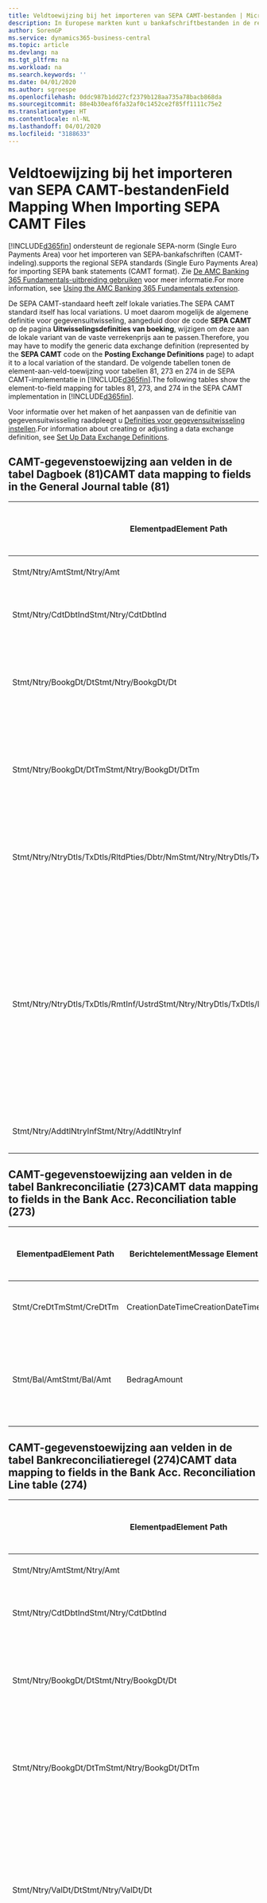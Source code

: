 ```yaml
---
title: Veldtoewijzing bij het importeren van SEPA CAMT-bestanden | Microsoft Docs
description: In Europese markten kunt u bankafschriftbestanden in de regionale SEPA-norm (Single Euro Payments Area) importeren.
author: SorenGP
ms.service: dynamics365-business-central
ms.topic: article
ms.devlang: na
ms.tgt_pltfrm: na
ms.workload: na
ms.search.keywords: ''
ms.date: 04/01/2020
ms.author: sgroespe
ms.openlocfilehash: 0ddc987b1dd27cf2379b128aa735a78bacb868da
ms.sourcegitcommit: 88e4b30eaf6fa32af0c1452ce2f85ff1111c75e2
ms.translationtype: HT
ms.contentlocale: nl-NL
ms.lasthandoff: 04/01/2020
ms.locfileid: "3188633"
---
```

# <a name="field-mapping-when-importing-sepa-camt-files"></a><span data-ttu-id="64082-103">Veldtoewijzing bij het importeren van SEPA CAMT-bestanden</span><span class="sxs-lookup"><span data-stu-id="64082-103">Field Mapping When Importing SEPA CAMT Files</span></span>
[!INCLUDE[d365fin](includes/d365fin_md.md)] <span data-ttu-id="64082-104">ondersteunt de regionale SEPA-norm (Single Euro Payments Area) voor het importeren van SEPA-bankafschriften (CAMT-indeling).</span><span class="sxs-lookup"><span data-stu-id="64082-104">supports the regional SEPA standards (Single Euro Payments Area) for importing SEPA bank statements (CAMT format).</span></span> <span data-ttu-id="64082-105">Zie [De AMC Banking 365 Fundamentals-uitbreiding gebruiken](ui-extensions-amc-banking.md) voor meer informatie.</span><span class="sxs-lookup"><span data-stu-id="64082-105">For more information, see [Using the AMC Banking 365 Fundamentals extension](ui-extensions-amc-banking.md).</span></span>  

 <span data-ttu-id="64082-106">De SEPA CAMT-standaard heeft zelf lokale variaties.</span><span class="sxs-lookup"><span data-stu-id="64082-106">The SEPA CAMT standard itself has local variations.</span></span> <span data-ttu-id="64082-107">U moet daarom mogelijk de algemene definitie voor gegevensuitwisseling, aangeduid door de code **SEPA CAMT** op de pagina **Uitwisselingsdefinities van boeking**, wijzigen om deze aan de lokale variant van de vaste verrekenprijs aan te passen.</span><span class="sxs-lookup"><span data-stu-id="64082-107">Therefore, you may have to modify the generic data exchange definition (represented by the **SEPA CAMT** code on the **Posting Exchange Definitions** page) to adapt it to a local variation of the standard.</span></span> <span data-ttu-id="64082-108">De volgende tabellen tonen de element-aan-veld-toewijzing voor tabellen 81, 273 en 274 in de SEPA CAMT-implementatie in [!INCLUDE[d365fin](includes/d365fin_md.md)].</span><span class="sxs-lookup"><span data-stu-id="64082-108">The following tables show the element-to-field mapping for tables 81, 273, and 274 in the SEPA CAMT implementation in [!INCLUDE[d365fin](includes/d365fin_md.md)].</span></span>  

 <span data-ttu-id="64082-109">Voor informatie over het maken of het aanpassen van de definitie van gegevensuitwisseling raadpleegt u [Definities voor gegevensuitwisseling instellen](across-how-to-set-up-data-exchange-definitions.md).</span><span class="sxs-lookup"><span data-stu-id="64082-109">For information about creating or adjusting a data exchange definition, see [Set Up Data Exchange Definitions](across-how-to-set-up-data-exchange-definitions.md).</span></span>  

## <a name="camt-data-mapping-to-fields-in-the-general-journal-table-81"></a><span data-ttu-id="64082-110">CAMT-gegevenstoewijzing aan velden in de tabel Dagboek (81)</span><span class="sxs-lookup"><span data-stu-id="64082-110">CAMT data mapping to fields in the General Journal table (81)</span></span>  

|<span data-ttu-id="64082-111">Elementpad</span><span class="sxs-lookup"><span data-stu-id="64082-111">Element Path</span></span>|<span data-ttu-id="64082-112">Berichtelement</span><span class="sxs-lookup"><span data-stu-id="64082-112">Message Element</span></span>|<span data-ttu-id="64082-113">Gegevenssoort</span><span class="sxs-lookup"><span data-stu-id="64082-113">Data Type</span></span>|<span data-ttu-id="64082-114">Omschrijving</span><span class="sxs-lookup"><span data-stu-id="64082-114">Description</span></span>|<span data-ttu-id="64082-115">Identificatie voor een negatief teken</span><span class="sxs-lookup"><span data-stu-id="64082-115">Negative-Sign Identifier</span></span>|<span data-ttu-id="64082-116">Veldnr.</span><span class="sxs-lookup"><span data-stu-id="64082-116">Field No.</span></span>|<span data-ttu-id="64082-117">Veldnaam</span><span class="sxs-lookup"><span data-stu-id="64082-117">Field Name</span></span>|  
|------------------|---------------------|---------------|-----------------|-------------------------------|---------------|----------------|  
|<span data-ttu-id="64082-118">Stmt/Ntry/Amt</span><span class="sxs-lookup"><span data-stu-id="64082-118">Stmt/Ntry/Amt</span></span>|<span data-ttu-id="64082-119">Bedrag</span><span class="sxs-lookup"><span data-stu-id="64082-119">Amount</span></span>|<span data-ttu-id="64082-120">Decimaal</span><span class="sxs-lookup"><span data-stu-id="64082-120">Decimal</span></span>|<span data-ttu-id="64082-121">Het geldbedrag in de kaspost</span><span class="sxs-lookup"><span data-stu-id="64082-121">The amount of money in the cash entry</span></span>||<span data-ttu-id="64082-122">13</span><span class="sxs-lookup"><span data-stu-id="64082-122">13</span></span>|<span data-ttu-id="64082-123">Bedrag</span><span class="sxs-lookup"><span data-stu-id="64082-123">Amount</span></span>|  
|<span data-ttu-id="64082-124">Stmt/Ntry/CdtDbtInd</span><span class="sxs-lookup"><span data-stu-id="64082-124">Stmt/Ntry/CdtDbtInd</span></span>|<span data-ttu-id="64082-125">CreditDebitIndicator</span><span class="sxs-lookup"><span data-stu-id="64082-125">CreditDebitIndicator</span></span>|<span data-ttu-id="64082-126">Tekst</span><span class="sxs-lookup"><span data-stu-id="64082-126">Text</span></span>|<span data-ttu-id="64082-127">Geeft aan of de post een credit- of een debetpost is</span><span class="sxs-lookup"><span data-stu-id="64082-127">Indicates whether the entry is a credit or a debit entry</span></span>|<span data-ttu-id="64082-128">DBIT</span><span class="sxs-lookup"><span data-stu-id="64082-128">DBIT</span></span>|<span data-ttu-id="64082-129">13</span><span class="sxs-lookup"><span data-stu-id="64082-129">13</span></span>|<span data-ttu-id="64082-130">Bedrag</span><span class="sxs-lookup"><span data-stu-id="64082-130">Amount</span></span>|  
|<span data-ttu-id="64082-131">Stmt/Ntry/BookgDt/Dt</span><span class="sxs-lookup"><span data-stu-id="64082-131">Stmt/Ntry/BookgDt/Dt</span></span>|<span data-ttu-id="64082-132">Datum</span><span class="sxs-lookup"><span data-stu-id="64082-132">Date</span></span>|<span data-ttu-id="64082-133">Datum</span><span class="sxs-lookup"><span data-stu-id="64082-133">Date</span></span>|<span data-ttu-id="64082-134">De datum waarop een post wordt geboekt naar een rekening in de boeken van de rekeningservice</span><span class="sxs-lookup"><span data-stu-id="64082-134">The date when an entry is posted to an account on the account servicer's books</span></span>||<span data-ttu-id="64082-135">5</span><span class="sxs-lookup"><span data-stu-id="64082-135">5</span></span>|<span data-ttu-id="64082-136">Boekingsdatum</span><span class="sxs-lookup"><span data-stu-id="64082-136">Posting Date</span></span>|  
|<span data-ttu-id="64082-137">Stmt/Ntry/BookgDt/DtTm</span><span class="sxs-lookup"><span data-stu-id="64082-137">Stmt/Ntry/BookgDt/DtTm</span></span>|<span data-ttu-id="64082-138">DateTime</span><span class="sxs-lookup"><span data-stu-id="64082-138">DateTime</span></span>|<span data-ttu-id="64082-139">DateTime</span><span class="sxs-lookup"><span data-stu-id="64082-139">DateTime</span></span>|<span data-ttu-id="64082-140">De datum en tijd waarop een post wordt geboekt naar een rekening in de boeken van de rekeningservice</span><span class="sxs-lookup"><span data-stu-id="64082-140">The date and time when an entry is posted to an account on the account servicer's books</span></span>||<span data-ttu-id="64082-141">5</span><span class="sxs-lookup"><span data-stu-id="64082-141">5</span></span>|<span data-ttu-id="64082-142">Boekingsdatum</span><span class="sxs-lookup"><span data-stu-id="64082-142">Posting Date</span></span>|  
|<span data-ttu-id="64082-143">Stmt/Ntry/NtryDtls/TxDtls/RltdPties/Dbtr/Nm</span><span class="sxs-lookup"><span data-stu-id="64082-143">Stmt/Ntry/NtryDtls/TxDtls/RltdPties/Dbtr/Nm</span></span>|<span data-ttu-id="64082-144">Naam</span><span class="sxs-lookup"><span data-stu-id="64082-144">Name</span></span>|<span data-ttu-id="64082-145">Tekst</span><span class="sxs-lookup"><span data-stu-id="64082-145">Text</span></span>|<span data-ttu-id="64082-146">De naam van de partij die een geldbedrag is verschuldigd aan de (uiteindelijke) incassant</span><span class="sxs-lookup"><span data-stu-id="64082-146">The name of the party that owes an amount of money to the (ultimate) creditor</span></span>||<span data-ttu-id="64082-147">1221</span><span class="sxs-lookup"><span data-stu-id="64082-147">1221</span></span>|<span data-ttu-id="64082-148">Informatie over betaler</span><span class="sxs-lookup"><span data-stu-id="64082-148">Payer Information</span></span>|  
|<span data-ttu-id="64082-149">Stmt/Ntry/NtryDtls/TxDtls/RmtInf/Ustrd</span><span class="sxs-lookup"><span data-stu-id="64082-149">Stmt/Ntry/NtryDtls/TxDtls/RmtInf/Ustrd</span></span>|<span data-ttu-id="64082-150">Ongestructureerd</span><span class="sxs-lookup"><span data-stu-id="64082-150">Unstructured</span></span>|<span data-ttu-id="64082-151">Tekst</span><span class="sxs-lookup"><span data-stu-id="64082-151">Text</span></span>|<span data-ttu-id="64082-152">Informatie die wordt verschaft om de afstemming/reconciliatie mogelijk te maken van een post met de artikelen die de betaling wordt geacht te vereffenen, zoals commerciële facturen in een vorderingsysteem, in een ongestructureerde vorm</span><span class="sxs-lookup"><span data-stu-id="64082-152">Information supplied to enable the matching/reconciliation of an entry with the items that the payment is intended to settle, such as commercial invoices in an accounts-receivable system, in an unstructured form</span></span>||<span data-ttu-id="64082-153">8</span><span class="sxs-lookup"><span data-stu-id="64082-153">8</span></span>|<span data-ttu-id="64082-154">Omschrijving</span><span class="sxs-lookup"><span data-stu-id="64082-154">Description</span></span>|  
|<span data-ttu-id="64082-155">Stmt/Ntry/AddtlNtryInf</span><span class="sxs-lookup"><span data-stu-id="64082-155">Stmt/Ntry/AddtlNtryInf</span></span>|<span data-ttu-id="64082-156">AdditionalEntryInformation</span><span class="sxs-lookup"><span data-stu-id="64082-156">AdditionalEntryInformation</span></span>|<span data-ttu-id="64082-157">Tekst</span><span class="sxs-lookup"><span data-stu-id="64082-157">Text</span></span>|<span data-ttu-id="64082-158">Extra informatie over de invoer</span><span class="sxs-lookup"><span data-stu-id="64082-158">Additional information about the entry</span></span>||<span data-ttu-id="64082-159">1222</span><span class="sxs-lookup"><span data-stu-id="64082-159">1222</span></span>|<span data-ttu-id="64082-160">Transactie-informatie</span><span class="sxs-lookup"><span data-stu-id="64082-160">Transaction Information</span></span>|  

## <a name="camt-data-mapping-to-fields-in-the-bank-acc-reconciliation-table-273"></a><span data-ttu-id="64082-161">CAMT-gegevenstoewijzing aan velden in de tabel Bankreconciliatie (273)</span><span class="sxs-lookup"><span data-stu-id="64082-161">CAMT data mapping to fields in the Bank Acc. Reconciliation table (273)</span></span>  

|<span data-ttu-id="64082-162">Elementpad</span><span class="sxs-lookup"><span data-stu-id="64082-162">Element Path</span></span>|<span data-ttu-id="64082-163">Berichtelement</span><span class="sxs-lookup"><span data-stu-id="64082-163">Message Element</span></span>|<span data-ttu-id="64082-164">Gegevenssoort</span><span class="sxs-lookup"><span data-stu-id="64082-164">Data Type</span></span>|<span data-ttu-id="64082-165">Omschrijving</span><span class="sxs-lookup"><span data-stu-id="64082-165">Description</span></span>|<span data-ttu-id="64082-166">Identificatie voor een negatief teken</span><span class="sxs-lookup"><span data-stu-id="64082-166">Negative-Sign Identifier</span></span>|<span data-ttu-id="64082-167">Veldnr.</span><span class="sxs-lookup"><span data-stu-id="64082-167">Field No.</span></span>|<span data-ttu-id="64082-168">Veldnaam</span><span class="sxs-lookup"><span data-stu-id="64082-168">Field Name</span></span>|  
|------------------|---------------------|---------------|-----------------|-------------------------------|---------------|----------------|  
|<span data-ttu-id="64082-169">Stmt/CreDtTm</span><span class="sxs-lookup"><span data-stu-id="64082-169">Stmt/CreDtTm</span></span>|<span data-ttu-id="64082-170">CreationDateTime</span><span class="sxs-lookup"><span data-stu-id="64082-170">CreationDateTime</span></span>|<span data-ttu-id="64082-171">Datum</span><span class="sxs-lookup"><span data-stu-id="64082-171">Date</span></span>|<span data-ttu-id="64082-172">De datum en tijd waarop het bericht is gemaakt.</span><span class="sxs-lookup"><span data-stu-id="64082-172">The date and time when the message was created</span></span>||<span data-ttu-id="64082-173">3</span><span class="sxs-lookup"><span data-stu-id="64082-173">3</span></span>|<span data-ttu-id="64082-174">Afschriftdatum</span><span class="sxs-lookup"><span data-stu-id="64082-174">Statement Date</span></span>|  
|<span data-ttu-id="64082-175">Stmt/Bal/Amt</span><span class="sxs-lookup"><span data-stu-id="64082-175">Stmt/Bal/Amt</span></span>|<span data-ttu-id="64082-176">Bedrag</span><span class="sxs-lookup"><span data-stu-id="64082-176">Amount</span></span>|<span data-ttu-id="64082-177">Decimaal</span><span class="sxs-lookup"><span data-stu-id="64082-177">Decimal</span></span>|<span data-ttu-id="64082-178">Het bedrag dat resulteert uit de tot een nettowaarde teruggebrachte bedragen voor alle debet- en creditposten</span><span class="sxs-lookup"><span data-stu-id="64082-178">The amount resulting from the netted amounts for all debit and credit entries</span></span>||<span data-ttu-id="64082-179">4</span><span class="sxs-lookup"><span data-stu-id="64082-179">4</span></span>|<span data-ttu-id="64082-180">Eindsaldo afschrift</span><span class="sxs-lookup"><span data-stu-id="64082-180">Statement Ending Balance</span></span>|  

## <a name="camt-data-mapping-to-fields-in-the-bank-acc-reconciliation-line-table-274"></a><span data-ttu-id="64082-181">CAMT-gegevenstoewijzing aan velden in de tabel Bankreconciliatieregel (274)</span><span class="sxs-lookup"><span data-stu-id="64082-181">CAMT data mapping to fields in the Bank Acc. Reconciliation Line table (274)</span></span>  

|<span data-ttu-id="64082-182">Elementpad</span><span class="sxs-lookup"><span data-stu-id="64082-182">Element Path</span></span>|<span data-ttu-id="64082-183">Berichtelement</span><span class="sxs-lookup"><span data-stu-id="64082-183">Message Element</span></span>|<span data-ttu-id="64082-184">Gegevenssoort</span><span class="sxs-lookup"><span data-stu-id="64082-184">Data Type</span></span>|<span data-ttu-id="64082-185">Omschrijving</span><span class="sxs-lookup"><span data-stu-id="64082-185">Description</span></span>|<span data-ttu-id="64082-186">Identificatie voor een negatief teken</span><span class="sxs-lookup"><span data-stu-id="64082-186">Negative-Sign Identifier</span></span>|<span data-ttu-id="64082-187">Veldnr.</span><span class="sxs-lookup"><span data-stu-id="64082-187">Field No.</span></span>|<span data-ttu-id="64082-188">Veldnaam</span><span class="sxs-lookup"><span data-stu-id="64082-188">Field Name</span></span>|  
|------------------|---------------------|---------------|-----------------|-------------------------------|---------------|----------------|  
|<span data-ttu-id="64082-189">Stmt/Ntry/Amt</span><span class="sxs-lookup"><span data-stu-id="64082-189">Stmt/Ntry/Amt</span></span>|<span data-ttu-id="64082-190">Bedrag</span><span class="sxs-lookup"><span data-stu-id="64082-190">Amount</span></span>|<span data-ttu-id="64082-191">Decimaal</span><span class="sxs-lookup"><span data-stu-id="64082-191">Decimal</span></span>|<span data-ttu-id="64082-192">Het geldbedrag in de kaspost</span><span class="sxs-lookup"><span data-stu-id="64082-192">The amount of money in the cash entry</span></span>||<span data-ttu-id="64082-193">7</span><span class="sxs-lookup"><span data-stu-id="64082-193">7</span></span>|<span data-ttu-id="64082-194">Afschrifttotaal</span><span class="sxs-lookup"><span data-stu-id="64082-194">Statement Amount</span></span>|  
|<span data-ttu-id="64082-195">Stmt/Ntry/CdtDbtInd</span><span class="sxs-lookup"><span data-stu-id="64082-195">Stmt/Ntry/CdtDbtInd</span></span>|<span data-ttu-id="64082-196">CreditDebitIndicator</span><span class="sxs-lookup"><span data-stu-id="64082-196">CreditDebitIndicator</span></span>|<span data-ttu-id="64082-197">Tekst</span><span class="sxs-lookup"><span data-stu-id="64082-197">Text</span></span>|<span data-ttu-id="64082-198">Geeft aan of de post een credit- of een debetpost is</span><span class="sxs-lookup"><span data-stu-id="64082-198">Indicates whether the entry is a credit or a debit entry</span></span>|<span data-ttu-id="64082-199">DBIT</span><span class="sxs-lookup"><span data-stu-id="64082-199">DBIT</span></span>|<span data-ttu-id="64082-200">7</span><span class="sxs-lookup"><span data-stu-id="64082-200">7</span></span>|<span data-ttu-id="64082-201">Afschrifttotaal</span><span class="sxs-lookup"><span data-stu-id="64082-201">Statement Amount</span></span>|  
|<span data-ttu-id="64082-202">Stmt/Ntry/BookgDt/Dt</span><span class="sxs-lookup"><span data-stu-id="64082-202">Stmt/Ntry/BookgDt/Dt</span></span>|<span data-ttu-id="64082-203">Datum</span><span class="sxs-lookup"><span data-stu-id="64082-203">Date</span></span>|<span data-ttu-id="64082-204">Datum</span><span class="sxs-lookup"><span data-stu-id="64082-204">Date</span></span>|<span data-ttu-id="64082-205">De datum waarop een post wordt geboekt naar een rekening in de boeken van de rekeningservice</span><span class="sxs-lookup"><span data-stu-id="64082-205">The date when an entry is posted to an account on the account servicer's books</span></span>||<span data-ttu-id="64082-206">5</span><span class="sxs-lookup"><span data-stu-id="64082-206">5</span></span>|<span data-ttu-id="64082-207">Transactiedatum</span><span class="sxs-lookup"><span data-stu-id="64082-207">Transaction Date</span></span>|  
|<span data-ttu-id="64082-208">Stmt/Ntry/BookgDt/DtTm</span><span class="sxs-lookup"><span data-stu-id="64082-208">Stmt/Ntry/BookgDt/DtTm</span></span>|<span data-ttu-id="64082-209">DateTime</span><span class="sxs-lookup"><span data-stu-id="64082-209">DateTime</span></span>|<span data-ttu-id="64082-210">DateTime</span><span class="sxs-lookup"><span data-stu-id="64082-210">DateTime</span></span>|<span data-ttu-id="64082-211">De datum en tijd waarop een post wordt geboekt naar een rekening in de boeken van de rekeningservice</span><span class="sxs-lookup"><span data-stu-id="64082-211">The date and time when an entry is posted to an account on the account servicer's books</span></span>||<span data-ttu-id="64082-212">5</span><span class="sxs-lookup"><span data-stu-id="64082-212">5</span></span>|<span data-ttu-id="64082-213">Transactiedatum</span><span class="sxs-lookup"><span data-stu-id="64082-213">Transaction Date</span></span>|  
|<span data-ttu-id="64082-214">Stmt/Ntry/ValDt/Dt</span><span class="sxs-lookup"><span data-stu-id="64082-214">Stmt/Ntry/ValDt/Dt</span></span>|<span data-ttu-id="64082-215">Datum</span><span class="sxs-lookup"><span data-stu-id="64082-215">Date</span></span>|<span data-ttu-id="64082-216">Datum</span><span class="sxs-lookup"><span data-stu-id="64082-216">Date</span></span>|<span data-ttu-id="64082-217">De datum waarop activa beschikbaar worden voor de rekeninghouder in het geval van een creditpost, of niet meer beschikbaar zijn voor de rekeninghouder in het geval van een debetpost</span><span class="sxs-lookup"><span data-stu-id="64082-217">The date when assets become available to the account owner in case of a credit entry, or cease to be available to the account owner in case of a debit entry</span></span>||<span data-ttu-id="64082-218">12</span><span class="sxs-lookup"><span data-stu-id="64082-218">12</span></span>|<span data-ttu-id="64082-219">Waardedatum</span><span class="sxs-lookup"><span data-stu-id="64082-219">Value Date</span></span>|  
|<span data-ttu-id="64082-220">Stmt/Ntry/ValDt/DtTm</span><span class="sxs-lookup"><span data-stu-id="64082-220">Stmt/Ntry/ValDt/DtTm</span></span>|<span data-ttu-id="64082-221">DateTime</span><span class="sxs-lookup"><span data-stu-id="64082-221">DateTime</span></span>|<span data-ttu-id="64082-222">DateTime</span><span class="sxs-lookup"><span data-stu-id="64082-222">DateTime</span></span>|<span data-ttu-id="64082-223">De datum en tijd waarop activa beschikbaar worden voor de rekeninghouder in het geval van een creditpost, of niet meer beschikbaar zijn voor de rekeninghouder in het geval van een debetpost</span><span class="sxs-lookup"><span data-stu-id="64082-223">The date and time when assets become available to the account owner in case of a credit entry, or cease to be available to the account owner in case of a debit entry</span></span>||<span data-ttu-id="64082-224">12</span><span class="sxs-lookup"><span data-stu-id="64082-224">12</span></span>|<span data-ttu-id="64082-225">Waardedatum</span><span class="sxs-lookup"><span data-stu-id="64082-225">Value Date</span></span>|  
|<span data-ttu-id="64082-226">Stmt/Ntry/NtryDtls/TxDtls/RltdPties/Dbtr/Nm</span><span class="sxs-lookup"><span data-stu-id="64082-226">Stmt/Ntry/NtryDtls/TxDtls/RltdPties/Dbtr/Nm</span></span>|<span data-ttu-id="64082-227">Naam</span><span class="sxs-lookup"><span data-stu-id="64082-227">Name</span></span>|<span data-ttu-id="64082-228">Tekst</span><span class="sxs-lookup"><span data-stu-id="64082-228">Text</span></span>|<span data-ttu-id="64082-229">De naam van de partij die een geldbedrag is verschuldigd aan de (uiteindelijke) incassant</span><span class="sxs-lookup"><span data-stu-id="64082-229">The name of the party that owes an amount of money to the (ultimate) creditor</span></span>||<span data-ttu-id="64082-230">15</span><span class="sxs-lookup"><span data-stu-id="64082-230">15</span></span>|<span data-ttu-id="64082-231">Informatie over betaler</span><span class="sxs-lookup"><span data-stu-id="64082-231">Payer Information</span></span>|  
|<span data-ttu-id="64082-232">Stmt/Ntry/NtryDtls/TxDtls/RmtInf/Ustrd</span><span class="sxs-lookup"><span data-stu-id="64082-232">Stmt/Ntry/NtryDtls/TxDtls/RmtInf/Ustrd</span></span>|<span data-ttu-id="64082-233">Ongestructureerd</span><span class="sxs-lookup"><span data-stu-id="64082-233">Unstructured</span></span>|<span data-ttu-id="64082-234">Tekst</span><span class="sxs-lookup"><span data-stu-id="64082-234">Text</span></span>|<span data-ttu-id="64082-235">Informatie die wordt verschaft om de afstemming/reconciliatie mogelijk te maken van een post met de artikelen die de betaling wordt geacht te vereffenen, zoals commerciële facturen in een vorderingsysteem, in een ongestructureerde vorm</span><span class="sxs-lookup"><span data-stu-id="64082-235">Information supplied to enable the matching/reconciliation of an entry with the items that the payment is intended to settle, such as commercial invoices in an accounts-receivable system, in an unstructured form</span></span>||<span data-ttu-id="64082-236">6</span><span class="sxs-lookup"><span data-stu-id="64082-236">6</span></span>|<span data-ttu-id="64082-237">Omschrijving</span><span class="sxs-lookup"><span data-stu-id="64082-237">Description</span></span>|  
|<span data-ttu-id="64082-238">Stmt/Ntry/AddtlNtryInf</span><span class="sxs-lookup"><span data-stu-id="64082-238">Stmt/Ntry/AddtlNtryInf</span></span>|<span data-ttu-id="64082-239">AdditionalEntryInformation</span><span class="sxs-lookup"><span data-stu-id="64082-239">AdditionalEntryInformation</span></span>|<span data-ttu-id="64082-240">Tekst</span><span class="sxs-lookup"><span data-stu-id="64082-240">Text</span></span>|<span data-ttu-id="64082-241">Extra informatie over de invoer</span><span class="sxs-lookup"><span data-stu-id="64082-241">Additional information about the entry</span></span>||<span data-ttu-id="64082-242">16</span><span class="sxs-lookup"><span data-stu-id="64082-242">16</span></span>|<span data-ttu-id="64082-243">Transactie-informatie</span><span class="sxs-lookup"><span data-stu-id="64082-243">Transaction Information</span></span>|  

 <span data-ttu-id="64082-244">Elementen in het knooppunt **Ntry** die worden geïmporteerd in [!INCLUDE[d365fin](includes/d365fin_md.md)] maar niet aan velden worden toegewezen, worden opgeslagen in de tabel **Kolomdef. boekingsuitwisseling**.</span><span class="sxs-lookup"><span data-stu-id="64082-244">Elements in the **Ntry** node that are imported into [!INCLUDE[d365fin](includes/d365fin_md.md)] but not mapped to any fields are stored in the **Posting Exch. Column Def** table.</span></span> <span data-ttu-id="64082-245">Gebruikers kunnen deze elementen vanuit de pagina's **Betalingsreconciliatiedagboek**, **Betalingsvereffening** en **Bankreconciliatie** weergeven door de actie **Details bankrekeningafschriftregel** te kiezen.</span><span class="sxs-lookup"><span data-stu-id="64082-245">Users can view these elements from the **Payment Reconciliation Journal**, **Payment Application**, and **Bank Acc. Reconciliation** pages by choosing the **Bank Statement Line Details** action.</span></span> <span data-ttu-id="64082-246">Zie voor meer informatie [Betalingen vereffenen met automatische vereffening](receivables-how-reconcile-payments-auto-application.md).</span><span class="sxs-lookup"><span data-stu-id="64082-246">For more information, see [Reconcile Payments Using Automatic Application](receivables-how-reconcile-payments-auto-application.md).</span></span>  
## <a name="see-also"></a><span data-ttu-id="64082-247">Zie ook</span><span class="sxs-lookup"><span data-stu-id="64082-247">See Also</span></span>  
[<span data-ttu-id="64082-248">Gegevensuitwisseling instellen</span><span class="sxs-lookup"><span data-stu-id="64082-248">Setting Up Data Exchange</span></span>](across-set-up-data-exchange.md)  
[<span data-ttu-id="64082-249">Gegevens elektronisch uitwisselen</span><span class="sxs-lookup"><span data-stu-id="64082-249">Exchanging Data Electronically</span></span>](across-data-exchange.md)  
<span data-ttu-id="64082-250">[De AMC Banking 365 Fundamentals-uitbreiding gebruiken](ui-extensions-amc-banking.md) </span><span class="sxs-lookup"><span data-stu-id="64082-250">[Using the AMC Banking 365 Fundamentals extension](ui-extensions-amc-banking.md) </span></span>  
[<span data-ttu-id="64082-251">XML-schema's gebruiken om gegevensuitwisselingsdefinities voor te bereiden</span><span class="sxs-lookup"><span data-stu-id="64082-251">Use XML Schemas to Prepare Data Exchange Definitions</span></span>](across-how-to-use-xml-schemas-to-prepare-data-exchange-definitions.md)  
[<span data-ttu-id="64082-252">Betalingen reconciliëren met automatische vereffening</span><span class="sxs-lookup"><span data-stu-id="64082-252">Reconcile Payments Using Automatic Application</span></span>](receivables-how-reconcile-payments-auto-application.md)  
